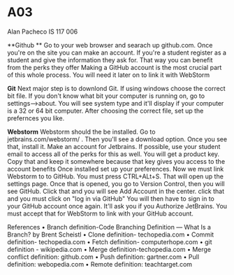 # A03
Alan Pacheco
IS 117 006

**Github **
Go to your web browser and searach up github.com.
Once you're on the site you can make an account. If you're a student register as a student and give the information they ask for. That way you can benefit from the perks they offer
Making a GitHub account is the most crucial part of this whole process. You will need it later on to link it with WebStorm

**Git**
Next  major step is to downlond Git. If using windows choose the correct bit file. If you don't know what bit your computer is running on, go to settings-->about. You will see system type and it'll display if your computer is a 32 or 64 bit computer.
After choosing the correct file, set up the prefernces you like.

**Webstorm**
Webstorm should the be installed. Go to jetbrains.com/webstorm/ . Then you'll see a download option. Once you see that, install it.
Make an account for Jetbrains.
If possible, use your student email to access all of the perks for this as well. You will get a product key. Copy that and keep it somewhere because that key gives you access to the account benefits
Once installed set up your preferences.
Now we must link Webstorm to to GitHub. You must press CTRL+ALt+S. That will open up the settings page. Once that is opened, you go to Version Control, then you will see GitHub. Click that and you will see Add Account in the center. click that and you must click on "log in via GitHub"
You will then have to sign in to your GitHub account once again. It'll ask you if you Authorize JetBrains. You must accept that for WebStorm to link with your GitHub account.
  
  References
•	Branch definition-Code Branching Definition — What Is a Branch? by Brent Scheistl
•	Clone definition- techopedia.com
•	Commit definition- techopedia.com
•	Fetch definition- computerhope.com
•	git definition - wikipedia.com
•	Merge definition-techopedia.com 
•	Merge conflict definition: github.com 
•	Push definition: gartner.com
•	Pull definition: webopedia.com 
•	Remote definition: teachtarget.com
